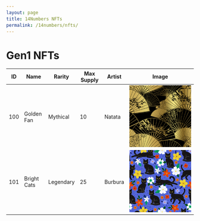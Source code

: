 ```yaml
---
layout: page
title: 14Numbers NFTs
permalink: /14numbers/nfts/
---
```


# Gen1 NFTs

| ID   | Name                 | Rarity      | Max Supply | Artist |Image     |
| -----|----------------------|-------------|------------|--------|-------|
| 100  | Golden Fan           | Mythical    | 10         | Natata | ![100goldenfan.png](./nfts/100goldenfan.png) |
| 101  | Bright Cats          | Legendary   | 25         | Burbura| ![101brightcats.png](./nfts/101brightcats.png) |

